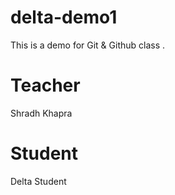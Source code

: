 # delta-demo1
This is a demo for Git &amp; Github class .

# Teacher
Shradh Khapra
# Student
Delta Student
